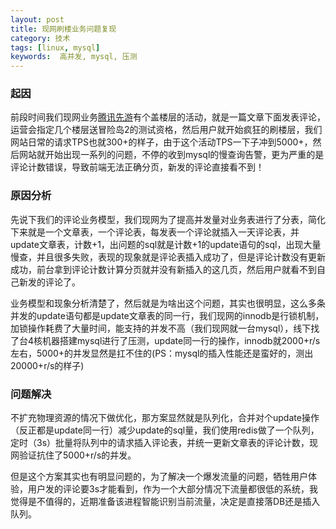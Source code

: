 ```yaml
---
layout: post
title: 现网刷楼业务问题复现
category: 技术
tags: [linux, mysql] 
keywords:  高并发, mysql, 压测
---
```


### 起因
前段时间我们现网业务[腾讯先游](http://gamer.qq.com "tips")有个盖楼层的活动，就是一篇文章下面发表评论，运营会指定几个楼层送冒险岛2的测试资格，然后用户就开始疯狂的刷楼层，我们网站日常的请求TPS也就300+的样子，由于这个活动TPS一下子冲到5000+，然后网站就开始出现一系列的问题，不停的收到mysql的慢查询告警，更为严重的是评论计数错误，导致前端无法正确分页，新发的评论直接看不到！

### 原因分析
先说下我们的评论业务模型，我们现网为了提高并发量对业务表进行了分表，简化下来就是一个文章表，一个评论表，每发表一个评论就插入一天评论表，并update文章表，计数+1，出问题的sql就是计数+1的update语句的sql，出现大量慢查，并且很多失败，表现的现象就是评论表插入成功了，但是评论计数没有更新成功，前台拿到评论计数计算分页就并没有新插入的这几页，然后用户就看不到自己新发的评论了。

业务模型和现象分析清楚了，然后就是为啥出这个问题，其实也很明显，这么多条并发的update语句都是update文章表的同一行，我们现网的innodb是行锁机制，加锁操作耗费了大量时间，能支持的并发不高（我们现网就一台mysql），线下找了台4核机器搭建mysql进行了压测，update同一行的操作，innodb就2000+r/s左右，5000+的并发显然是扛不住的(PS：mysql的插入性能还是蛮好的，测出20000+r/s的样子)

### 问题解决
不扩充物理资源的情况下做优化，那方案显然就是队列化，合并对个update操作（反正都是update同一行）减少update的sql量，我们使用redis做了一个队列，定时（3s）批量将队列中的请求插入评论表，并统一更新文章表的评论计数，现网验证抗住了5000+r/s的并发。

但是这个方案其实也有明显问题的，为了解决一个爆发流量的问题，牺牲用户体验，用户发的评论要3s才能看到，作为一个大部分情况下流量都很低的系统，我觉得是不值得的，近期准备该进程智能识别当前流量，决定是直接落DB还是插入队列。



